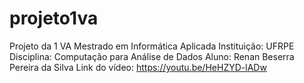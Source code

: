# projeto1va
Projeto da 1 VA 
Mestrado em Informática Aplicada
Instituição: UFRPE
Disciplina: Computação para Análise de Dados
Aluno: Renan Beserra Pereira da Silva
Link do vídeo: https://youtu.be/HeHZYD-lADw
